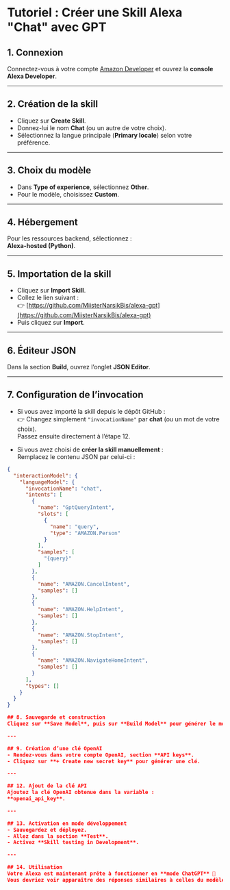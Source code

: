 # Tutoriel : Créer une Skill Alexa "Chat" avec GPT

## 1. Connexion
Connectez-vous à votre compte [Amazon Developer](https://developer.amazon.com/) et ouvrez la **console Alexa Developer**.

---

## 2. Création de la skill
- Cliquez sur **Create Skill**.  
- Donnez-lui le nom **Chat** (ou un autre de votre choix).  
- Sélectionnez la langue principale (**Primary locale**) selon votre préférence.  

---

## 3. Choix du modèle
- Dans **Type of experience**, sélectionnez **Other**.  
- Pour le modèle, choisissez **Custom**.  

---

## 4. Hébergement
Pour les ressources backend, sélectionnez :  
**Alexa-hosted (Python)**.  

---

## 5. Importation de la skill
- Cliquez sur **Import Skill**.  
- Collez le lien suivant :  
  👉 [https://github.com/MiisterNarsikBis/alexa-gpt](https://github.com/MiisterNarsikBis/alexa-gpt)  
- Puis cliquez sur **Import**.  

---

## 6. Éditeur JSON
Dans la section **Build**, ouvrez l’onglet **JSON Editor**.  

---

## 7. Configuration de l’invocation
- Si vous avez importé la skill depuis le dépôt GitHub :  
  👉 Changez simplement `"invocationName"` par **chat** (ou un mot de votre choix).  
  Passez ensuite directement à l’étape 12.  

- Si vous avez choisi de **créer la skill manuellement** :  
  Remplacez le contenu JSON par celui-ci :  

```json
{
  "interactionModel": {
    "languageModel": {
      "invocationName": "chat",
      "intents": [
        {
          "name": "GptQueryIntent",
          "slots": [
            {
              "name": "query",
              "type": "AMAZON.Person"
            }
          ],
          "samples": [
            "{query}"
          ]
        },
        {
          "name": "AMAZON.CancelIntent",
          "samples": []
        },
        {
          "name": "AMAZON.HelpIntent",
          "samples": []
        },
        {
          "name": "AMAZON.StopIntent",
          "samples": []
        },
        {
          "name": "AMAZON.NavigateHomeIntent",
          "samples": []
        }
      ],
      "types": []
    }
  }
}

## 8. Sauvegarde et construction
Cliquez sur **Save Model**, puis sur **Build Model** pour générer le modèle.  

---

## 9. Création d’une clé OpenAI
- Rendez-vous dans votre compte OpenAI, section **API keys**.  
- Cliquez sur **+ Create new secret key** pour générer une clé.  

---

## 12. Ajout de la clé API
Ajoutez la clé OpenAI obtenue dans la variable :  
**openai_api_key**.  

---

## 13. Activation en mode développement
- Sauvegardez et déployez.  
- Allez dans la section **Test**.  
- Activez **Skill testing in Development**.  

---

## 14. Utilisation
Votre Alexa est maintenant prête à fonctionner en **mode ChatGPT** 🎉  
Vous devriez voir apparaître des réponses similaires à celles du modèle ChatGPT.  